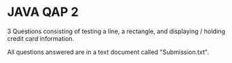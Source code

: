 # JAVA QAP 2

3 Questions consisting of testing a line, a rectangle, and displaying / holding credit card information.

All questions answered are in a text document called "Submission.txt".

